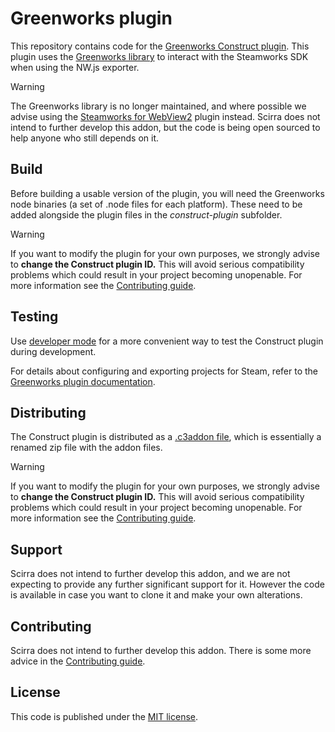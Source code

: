 # Greenworks plugin
This repository contains code for the [Greenworks Construct plugin](https://www.construct.net/en/make-games/addons/84/greenworks). This plugin uses the [Greenworks library](https://github.com/greenheartgames/greenworks) to interact with the Steamworks SDK when using the NW.js exporter.

> [!WARNING]
> The Greenworks library is no longer maintained, and where possible we advise using the [Steamworks for WebView2](https://github.com/Scirra/Construct-Plugin-Steamworks) plugin instead. Scirra does not intend to further develop this addon, but the code is being open sourced to help anyone who still depends on it.

## Build

Before building a usable version of the plugin, you will need the Greenworks node binaries (a set of .node files for each platform). These need to be added alongside the plugin files in the *construct-plugin* subfolder.

> [!WARNING]
> If you want to modify the plugin for your own purposes, we strongly advise to **change the Construct plugin ID.** This will avoid serious compatibility problems which could result in your project becoming unopenable. For more information see the [Contributing guide](https://github.com/Scirra/Construct-Plugin-Greenworks/blob/main/CONTRIBUTING.md).

## Testing

Use [developer mode](https://www.construct.net/en/make-games/manuals/addon-sdk/guide/using-developer-mode) for a more convenient way to test the Construct plugin during development.

For details about configuring and exporting projects for Steam, refer to the [Greenworks plugin documentation](https://www.construct.net/en/make-games/addons/84/greenworks/documentation).

## Distributing

The Construct plugin is distributed as a [.c3addon file](https://www.construct.net/en/make-games/manuals/addon-sdk/guide/c3addon-file), which is essentially a renamed zip file with the addon files.

> [!WARNING]
> If you want to modify the plugin for your own purposes, we strongly advise to **change the Construct plugin ID.** This will avoid serious compatibility problems which could result in your project becoming unopenable. For more information see the [Contributing guide](https://github.com/Scirra/Construct-Plugin-Greenworks/blob/main/CONTRIBUTING.md).

## Support

Scirra does not intend to further develop this addon, and we are not expecting to provide any further significant support for it. However the code is available in case you want to clone it and make your own alterations.

## Contributing

Scirra does not intend to further develop this addon. There is some more advice in the [Contributing guide](https://github.com/Scirra/Construct-Plugin-Greenworks/blob/main/CONTRIBUTING.md).

## License

This code is published under the [MIT license](LICENSE).